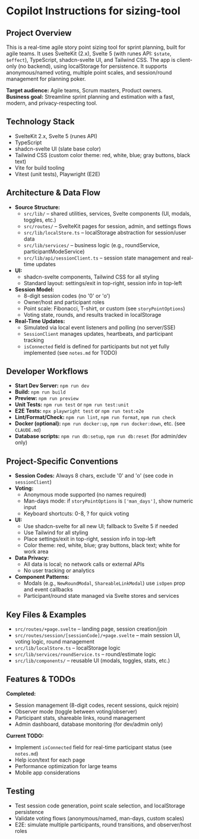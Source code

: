 

# Copilot Instructions for sizing-tool

## Project Overview

This is a real-time agile story point sizing tool for sprint planning, built for agile teams. It uses SvelteKit (2.x), Svelte 5 (with runes API: `$state`, `$effect`), TypeScript, shadcn-svelte UI, and Tailwind CSS. The app is client-only (no backend), using localStorage for persistence. It supports anonymous/named voting, multiple point scales, and session/round management for planning poker.

**Target audience:** Agile teams, Scrum masters, Product owners.  
**Business goal:** Streamline sprint planning and estimation with a fast, modern, and privacy-respecting tool.

## Technology Stack

- SvelteKit 2.x, Svelte 5 (runes API)
- TypeScript
- shadcn-svelte UI (slate base color)
- Tailwind CSS (custom color theme: red, white, blue; gray buttons, black text)
- Vite for build tooling
- Vitest (unit tests), Playwright (E2E)

## Architecture & Data Flow

- **Source Structure:**
   - `src/lib/` – shared utilities, services, Svelte components (UI, modals, toggles, etc.)
   - `src/routes/` – SvelteKit pages for session, admin, and settings flows
   - `src/lib/localStore.ts` – localStorage abstraction for session/user data
   - `src/lib/services/` – business logic (e.g., roundService, participantModeService)
   - `src/lib/api/sessionClient.ts` – session state management and real-time updates
- **UI:**
   - shadcn-svelte components, Tailwind CSS for all styling
   - Standard layout: settings/exit in top-right, session info in top-left
- **Session Model:**
   - 8-digit session codes (no '0' or 'o')
   - Owner/host and participant roles
   - Point scale: Fibonacci, T-shirt, or custom (see `storyPointOptions`)
   - Voting state, rounds, and results tracked in localStorage
- **Real-Time Updates:**
   - Simulated via local event listeners and polling (no server/SSE)
   - `SessionClient` manages updates, heartbeats, and participant tracking
   - `isConnected` field is defined for participants but not yet fully implemented (see `notes.md` for TODO)

## Developer Workflows

- **Start Dev Server:** `npm run dev`
- **Build:** `npm run build`
- **Preview:** `npm run preview`
- **Unit Tests:** `npm run test` or `npm run test:unit`
- **E2E Tests:** `npx playwright test` or `npm run test:e2e`
- **Lint/Format/Check:** `npm run lint`, `npm run format`, `npm run check`
- **Docker (optional):** `npm run docker:up`, `npm run docker:down`, etc. (see `CLAUDE.md`)
- **Database scripts:** `npm run db:setup`, `npm run db:reset` (for admin/dev only)

## Project-Specific Conventions

- **Session Codes:** Always 8 chars, exclude '0' and 'o' (see code in `sessionClient`)
- **Voting:**
   - Anonymous mode supported (no names required)
   - Man-days mode: if `storyPointOptions` is `['man_days']`, show numeric input
   - Keyboard shortcuts: 0-8, ? for quick voting
- **UI:**
   - Use shadcn-svelte for all new UI; fallback to Svelte 5 if needed
   - Use Tailwind for all styling
   - Place settings/exit in top-right, session info in top-left
   - Color theme: red, white, blue; gray buttons, black text; white for work area
- **Data Privacy:**
   - All data is local; no network calls or external APIs
   - No user tracking or analytics
- **Component Patterns:**
   - Modals (e.g., `NewRoundModal`, `ShareableLinkModal`) use `isOpen` prop and event callbacks
   - Participant/round state managed via Svelte stores and services

## Key Files & Examples

- `src/routes/+page.svelte` – landing page, session creation/join
- `src/routes/session/[sessionCode]/+page.svelte` – main session UI, voting logic, round management
- `src/lib/localStore.ts` – localStorage logic
- `src/lib/services/roundService.ts` – round/estimate logic
- `src/lib/components/` – reusable UI (modals, toggles, stats, etc.)

## Features & TODOs

**Completed:**
- Session management (8-digit codes, recent sessions, quick rejoin)
- Observer mode (toggle between voting/observer)
- Participant stats, shareable links, round management
- Admin dashboard, database monitoring (for dev/admin only)

**Current TODO:**
- Implement `isConnected` field for real-time participant status (see `notes.md`)
- Help icon/text for each page
- Performance optimization for large teams
- Mobile app considerations

## Testing

- Test session code generation, point scale selection, and localStorage persistence
- Validate voting flows (anonymous/named, man-days, custom scales)
- E2E: simulate multiple participants, round transitions, and observer/host roles


